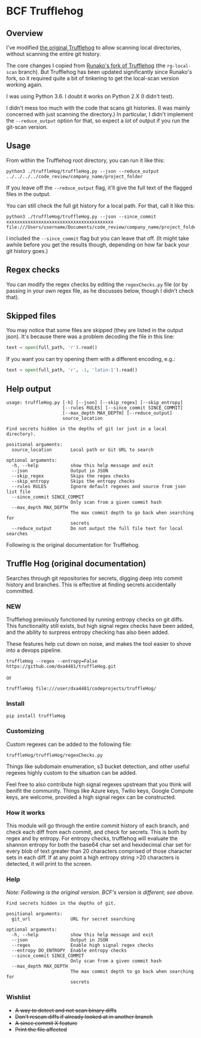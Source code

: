 # BCF Trufflehog

## Overview

I've modified [the original Trufflehog](https://github.com/dxa4481/truffleHog)
to allow scanning local directories, without scanning the entire git history.

The core changes I copied from [Runako's fork of Trufflehog](https://github.com/runako/truffleHog/tree/rg-local-scan)
(the `rg-local-scan` branch). But Trufflehog has been updated significantly since Runako's fork, so it required quite a
bit of tinkering to get the local-scan version working again.

I was using Python 3.6. I doubt it works on Python 2.X (I didn't test).

I didn't mess too much with the code that scans git histories.
(I was mainly concerned with just scanning the directory.)
In particular,
I didn't implement the `--reduce_output` option for that, so expect a _lot_ of
output if you run the git-scan version.

## Usage

From within the Trufflehog root directory, you can run it like this:

```shell
python3 ./truffleHog/truffleHog.py --json --reduce_output ../../../../code_review/company_name/project_folder
```

If you leave off the `--reduce_output` flag, it'll give the full text of the flagged files in the output.

You can still check the full git history for a local path. For that, call it like this:

```shell
python3 ./truffleHog/truffleHog.py --json --since_commit xxxxxxxxxxxxxxxxxxxxxxxxxxxxxxxxxxxxxxxx file:///Users/username/Documents/code_review/company_name/project_folder
```

I included the `--since_commit` flag but you can leave that off. (It might take awhile before you get the results though,
depending on how far back your git history goes.)

## Regex checks

You can modify the regex checks by editing the `regexChecks.py` file (or by passing in your own regex file, as he
discusses below, though I didn't check that).

## Skipped files

You may notice that some files are skipped (they are listed in the output json).
It's because there was a problem decoding the file in this line:

```python
text = open(full_path, 'r').read()
```

If you want you can try opening them with a different encoding, e.g.:

```python
text = open(full_path, 'r', -1, 'latin-1').read()
```

## Help output

```shell
usage: truffleHog.py [-h] [--json] [--skip_regex] [--skip_entropy]
                     [--rules RULES] [--since_commit SINCE_COMMIT]
                     [--max_depth MAX_DEPTH] [--reduce_output]
                     source_location

Find secrets hidden in the depths of git (or just in a local directory).

positional arguments:
  source_location       Local path or Git URL to search

optional arguments:
  -h, --help            show this help message and exit
  --json                Output in JSON
  --skip_regex          Skips the regex checks
  --skip_entropy        Skips the entropy checks
  --rules RULES         Ignore default regexes and source from json list file
  --since_commit SINCE_COMMIT
                        Only scan from a given commit hash
  --max_depth MAX_DEPTH
                        The max commit depth to go back when searching for
                        secrets
  --reduce_output       Do not output the full file text for local searches
```

Following is the original documentation for Trufflehog.

## Truffle Hog (original documentation)
Searches through git repositories for secrets, digging deep into commit history and branches. This is effective at finding secrets accidentally committed.

### NEW
Trufflehog previously functioned by running entropy checks on git diffs. This functionality still exists, but high signal regex checks have been added, and the ability to surpress entropy checking has also been added.

These features help cut down on noise, and makes the tool easier to shove into a devops pipeline.


```
truffleHog --regex --entropy=False https://github.com/dxa4481/truffleHog.git
```

or

```
truffleHog file:///user/dxa4481/codeprojects/truffleHog/
```


### Install
```
pip install truffleHog
```

### Customizing

Custom regexes can be added to the following file:
```
truffleHog/truffleHog/regexChecks.py
```
Things like subdomain enumeration, s3 bucket detection, and other useful regexes highly custom to the situation can be added.

Feel free to also contribute high signal regexes upstream that you think will benifit the community. Things like Azure keys, Twilio keys, Google Compute keys, are welcome, provided a high signal regex can be constructed.

### How it works
This module will go through the entire commit history of each branch, and check each diff from each commit, and check for secrets. This is both by regex and by entropy. For entropy checks, trufflehog will evaluate the shannon entropy for both the base64 char set and hexidecimal char set for every blob of text greater than 20 characters comprised of those character sets in each diff. If at any point a high entropy string >20 characters is detected, it will print to the screen.

### Help

_Note: Following is the original version. BCF's version is different; see above._

```
Find secrets hidden in the depths of git.

positional arguments:
  git_url               URL for secret searching

optional arguments:
  -h, --help            show this help message and exit
  --json                Output in JSON
  --regex               Enable high signal regex checks
  --entropy DO_ENTROPY  Enable entropy checks
  --since_commit SINCE_COMMIT
                        Only scan from a given commit hash
  --max_depth MAX_DEPTH
                        The max commit depth to go back when searching for
                        secrets
```

### Wishlist

- ~~A way to detect and not scan binary diffs~~
- ~~Don't rescan diffs if already looked at in another branch~~
- ~~A since commit X feature~~
- ~~Print the file affected~~
